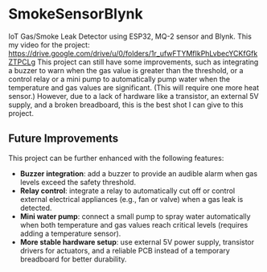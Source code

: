 # SmokeSensorBlynk
IoT Gas/Smoke Leak Detector using ESP32, MQ-2 sensor and Blynk.
This my video for the project: https://drive.google.com/drive/u/0/folders/1r_ufwFTYMfIkPhLvbecYCKfGfkZTPCLg
This project can still have some improvements, such as integrating a buzzer to warn when the gas value is greater than the threshold, or a control relay or a mini pump to automatically pump water when the temperature and gas values are significant. (This will require one more heat sensor.) However, due to a lack of hardware like a transistor, an external 5V supply, and a broken breadboard, this is the best shot I can give to this project.
## Future Improvements
This project can be further enhanced with the following features:
- **Buzzer integration**: add a buzzer to provide an audible alarm when gas levels exceed the safety threshold.  
- **Relay control**: integrate a relay to automatically cut off or control external electrical appliances (e.g., fan or valve) when a gas leak is detected.  
- **Mini water pump**: connect a small pump to spray water automatically when both temperature and gas values reach critical levels (requires adding a temperature sensor).  
- **More stable hardware setup**: use external 5V power supply, transistor drivers for actuators, and a reliable PCB instead of a temporary breadboard for better durability.  
